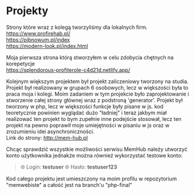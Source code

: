 # Projekty
Strony które wraz z kolegą tworzyliśmy dla lokalnych firm.<br>
https://www.profirehab.pl/<br>
https://pibnowum.pl/index<br>
https://modern-look.pl/index.html<br>


Moja pierwsza strona którą stworzyłem w celu zdobycia chętnych na korepetycje<br>
https://splendorous-profiterole-c4d21d.netlify.app/ <br>


Kolejnym większym projektem był projekt zaliczeniowy tworzony na studia. Projekt był realizowany w grupach 6 osobowych,
lecz w większości była to praca moja i kolegi. Moim zadaniem w tym projekcie było zaprojektowanie i stworzenie całej strony
głównej wraz z podstroną 'generator'. Projekt był tworzony w php, lecz w większości funkcje były pisane w js. 
kod teoretycznie powinien wyglądać dużo "ładniej" i teraz jakbym miał realizować ten projekt to bym zupełnie inne podejście stosował,
lecz ten projekt na pewno poprawił moje umiejętności w pisaniu w js oraz  w zrozumieniu idei asynchroniczności.<br>
Link do strony: http://mem-hub.pl<br>

Chcąc sprawdzić wszystkie możliwości serwisu MemHub należy utworzyć konto użytkownika jednakże można również wykorzystać testowe konto:
> :globe_with_meridians: Login: **testuser**
> :globe_with_meridians: Hasło: **testuser123**

Kod całego projektu jest umieszczony na moim profilu w repozytorium "memwebiste" a całość jest na branch'u "php-final"
